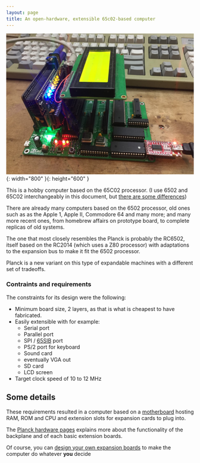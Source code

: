 ```yaml
---
layout: page
title: An open-hardware, extensible 65c02-based computer
---
```


![General view](img/1.jpg){: width="800" }{: height="600" }


This is a hobby computer based on the 65C02 processor. (I use 6502 and 65C02 interchangeably in this document, but [there are some differences](http://wilsonminesco.com/NMOS-CMOSdif/))

There are already many computers based on the 6502 processor, old ones such as as the Apple 1, Apple II, Commodore 64 and many more; and many more recent ones, from homebrew affairs on prototype board, to complete replicas of old systems.

The one that most closely resembles the Planck is probably the RC6502, itself based on the RC2014 (which uses a Z80 processor) with adaptations to the expansion bus to make it fit the 6502 processor.

Planck is a new variant on this type of expandable machines with a different set of tradeoffs.

### Contraints and requirements

The constraints for its design were the following:

  - Minimum board size, 2 layers, as that is what is cheapest to have fabricated.
  - Easily extensible with for example:
    - Serial port
    - Parallel port
    - SPI / [65SIB](http://forum.6502.org/viewtopic.php?p=10957#p10957) port
    - PS/2 port for keyboard
    - Sound card
    - eventually VGA out
    - SD card
    - LCD screen
  - Target clock speed of 10 to 12 MHz


## Some details

These requirements resulted in a computer based on a [motherboard](/Hardware) hosting RAM, ROM and CPU and extension slots for expansion cards to plug into.

The [Planck hardware pages](/Hardware) explains more about the functionality of the backplane and of each basic extension boards.

Of course, you can [design your own expansion boards](/Hardware/make) to make the computer do whatever **you** decide

<!--
## Buy it now

### With Paypal
Currently out of stock, sorry, should be back around mid Novemeber 2021

<div>
<form target="paypal" action="https://www.paypal.com/cgi-bin/webscr" method="post">
<input type="hidden" name="cmd" value="_s-xclick">
<input type="hidden" name="hosted_button_id" value="WNF3GUCN92CT6">
<table style="border:none"  cellpadding="0">
<tr>
<td style="border:none;vertical-align:middle">
<input type="hidden" name="on0" value="Include ICs ?">
<select name="os0">
	<option value="No ICs">No ICs €69,00 EUR</option>
	<option value="All ICs">All ICs €99,00 EUR</option>
</select>
</td>
<td style="border:none;vertical-align:middle"><input type="hidden" name="currency_code" value="EUR">
<input type="image" src="https://www.paypalobjects.com/en_US/i/btn/btn_cart_LG.gif" border="0" name="submit" alt="PayPal - The safer, easier way to pay online!">
<img alt="" border="0" src="https://www.paypalobjects.com/en_US/i/scr/pixel.gif" width="1" height="1"></td>
</tr>
</table>
</form>
</div>

### On Tindie

Currently out of stock, sorry, should be back around mid Novemeber 2021

<a href="https://www.tindie.com/products/24831/"><img src="https://d2ss6ovg47m0r5.cloudfront.net/badges/tindie-larges.png" alt="Buy the Planck 6502 computer on Tindie" width="200" height="104"></a>

### Financial stats

I like openness, so I keep a [running tally of costs and income](/stats).
-->